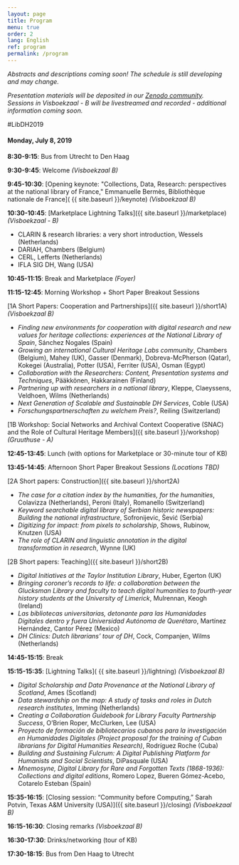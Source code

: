 ```yaml
---
layout: page
title: Program
menu: true
order: 2
lang: English
ref: program
permalink: /program
---
```


*Abstracts and descriptions coming soon! The schedule is still developing and may change.*

*Presentation materials will be deposited in our [Zenodo community](https://zenodo.org/communities/libraries-as-research-partner-2019/). Sessions in Visboekzaal - B will be livestreamed and recorded - additional information coming soon.*

#LibDH2019

#### Monday, July 8, 2019

**8:30-9:15**: Bus from Utrecht to Den Haag

**9:30-9:45**: Welcome *(Visboekzaal B)*

**9:45-10:30**: [Opening keynote: "Collections, Data, Research: perspectives at the national library of France," Emmanuelle Bermès, Bibliothèque nationale de France]( {{ site.baseurl }}/keynote) *(Visboekzaal B)*

**10:30-10:45**: [Marketplace Lightning Talks]({{ site.baseurl }}/marketplace) *(Visboekzaal - B)*
* CLARIN & research libraries: a very short introduction, Wessels (Netherlands)
* DARIAH, Chambers (Belgium)
* CERL, Lefferts (Netherlands)
* IFLA SIG DH, Wang (USA)

**10:45-11:15**: Break and Marketplace *(Foyer)*

**11:15-12:45**: Morning Workshop + Short Paper Breakout Sessions

[1A Short Papers: Cooperation and Partnerships]({{ site.baseurl }}/short1A) *(Visboekzaal B)*
* *Finding new environments for cooperation with digital research and new values for heritage collections: experiences at the National Library of Spain*, Sánchez Nogales (Spain)
* *Growing an international Cultural Heritage Labs community*, Chambers (Belgium), Mahey (UK), Gasser (Denmark), Dobreva-McPherson (Qatar), Kokegei (Australia), Potter (USA), Ferriter (USA), Osman (Egypt)
* *Collaboration with the Researchers: Content, Presentation systems and Techniques*, Pääkkönen, Hakkarainen (Finland)
* *Partnering up with researchers in a national library*, Kleppe, Claeyssens, Veldhoen, Wilms (Netherlands)
* *Next Generation of Scalable and Sustainable DH Services*, Coble (USA)
* *Forschungspartnerschaften zu welchem Preis?*, Reiling (Switzerland)

[1B Workshop: Social Networks and Archival Context Cooperative (SNAC) and the Role of Cultural Heritage Members]({{ site.baseurl }}/workshop) *(Gruuthuse - A)*

**12:45-13:45**: Lunch (with options for Marketplace or 30-minute tour of KB)

**13:45-14:45**: Afternoon Short Paper Breakout Sessions *(Locations TBD)*

[2A Short papers: Construction]({{ site.baseurl }}/short2A)
* *The case for a citation index by the humanities, for the humanities*, Colavizza (Netherlands), Peroni (Italy), Romanello (Switzerland)
* *Keyword searchable digital library of Serbian historic newspapers: Building the national infrastructure*, Sofronijevic, Šević (Serbia)
* *Digitizing for impact: from pixels to scholarship*, Shows, Rubinow, Knutzen (USA)
* *The role of CLARIN and linguistic annotation in the digital transformation in research*, Wynne (UK)

[2B Short papers: Teaching]({{ site.baseurl }}/short2B)
* *Digital Initiatives at the Taylor Institution Library*, Huber, Egerton (UK)
* *Bringing coroner’s records to life: a collaboration between the Glucksman Library and faculty to teach digital humanities to fourth-year history students at the University of Limerick*, Mulrennan, Keogh (Ireland)
* *Las bibliotecas universitarias, detonante para las Humanidades Digitales dentro y fuera Universidad Autónoma de Querétaro*, Martínez Hernández, Cantor Pérez (Mexico)
* *DH Clinics: Dutch librarians’ tour of DH*, Cock, Companjen, Wilms (Netherlands)

**14:45-15:15**: Break

**15:15-15:35**: [Lightning Talks]( {{ site.baseurl }}/lightning) *(Visboekzaal B)*
* *Digital Scholarship and Data Provenance at the National Library of Scotland*, Ames (Scotland)
* *Data stewardship on the map: A study of tasks and roles in Dutch research institutes*, Imming (Netherlands)
* *Creating a Collaboration Guidebook for Library Faculty Partnership Success*, O’Brien Roper, McClurken, Lee (USA)
* *Proyecto de formación de bibliotecarios cubanos para la investigación en Humanidades Digitales (Project proposal for the training of Cuban librarians for Digital Humanities Research)*, Rodríguez Roche (Cuba)
* *Building and Sustaining Fulcrum: A Digital Publishing Platform for Humanists and Social Scientists*, DiPasquale (USA)
* *Mnemosyne, Digital Library for Rare and Forgotten Texts (1868-1936): Collections and digital editions*, Romero Lopez, Bueren Gómez-Acebo, Cotarelo Esteban (Spain)

**15:35-16:15**: [Closing session: “Community before Computing,” Sarah Potvin, Texas A&M University (USA)]({{ site.baseurl }}/closing) *(Visboekzaal B)*

**16:15-16:30**: Closing remarks *(Visboekzaal B)*

**16:30-17:30**: Drinks/networking (tour of KB)

**17:30-18:15**: Bus from Den Haag to Utrecht
